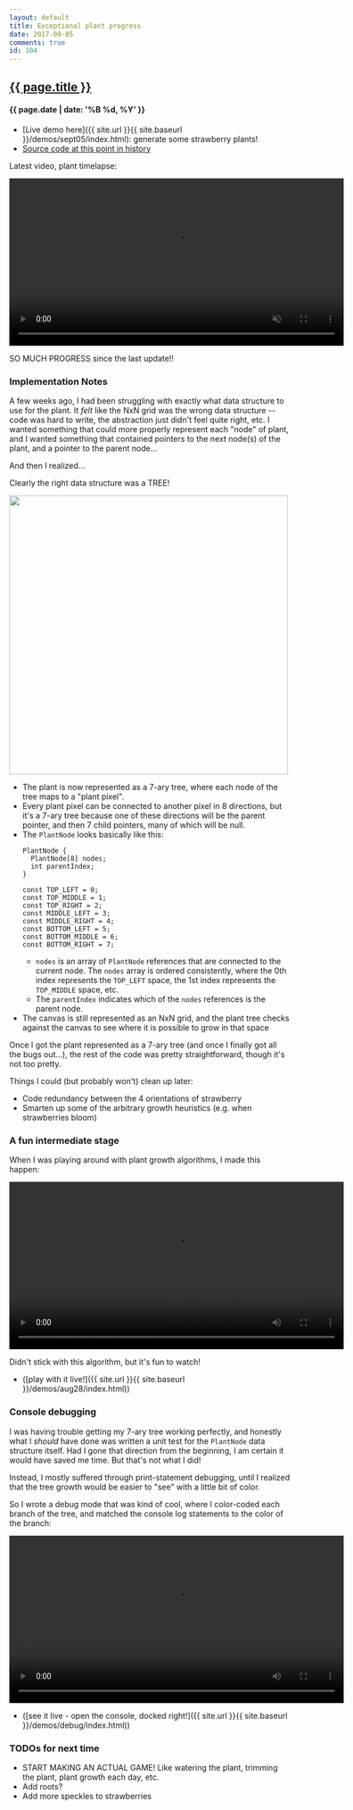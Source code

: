 ```yaml
---
layout: default
title: Exceptional plant progress
date: 2017-09-05
comments: true
id: 104
---
```


## <a href="{{ site.baseurl }}{{ page.url }}">{{ page.title }}</a>
#### {{ page.date | date: '%B %d, %Y' }}

- [Live demo here]({{ site.url }}{{ site.baseurl }}/demos/sept05/index.html): generate some strawberry plants!
- [Source code at this point in history](https://github.com/vrk/plantsim/tree/5a1c126a31688cd8ce6703fc030c473bdec8762b)

Latest video, plant timelapse:

<video src="{{ site.url }}{{ site.baseurl }}/assets/videos/plant-timelapse.mp4" height="300" controls autoplay muted loop></video>

SO MUCH PROGRESS since the last update!!

### Implementation Notes

A few weeks ago, I had been struggling with exactly what data structure to use for the plant. It *felt* like the NxN grid was the wrong data structure -- code was hard to write, the abstraction just didn't feel quite right, etc. I wanted something that could more properly represent each "node" of plant, and I wanted something that contained pointers to the next node(s) of the plant, and a pointer to the parent node...

And then I realized...

Clearly the right data structure was a TREE!

<img src="{{ site.url }}{{ site.baseurl }}/assets/images/tree-data-structure.jpg" height="500" />

- The plant is now represented as a 7-ary tree, where each node of the tree maps to a "plant pixel".
- Every plant pixel can be connected to another pixel in 8 directions, but it's a 7-ary tree because one of these directions will be the parent pointer, and then 7 child pointers, many of which will be null.
- The `PlantNode` looks basically like this:
  ```
  PlantNode {
    PlantNode[8] nodes;
    int parentIndex;
  }

  const TOP_LEFT = 0;
  const TOP_MIDDLE = 1;
  const TOP_RIGHT = 2;
  const MIDDLE_LEFT = 3;
  const MIDDLE_RIGHT = 4;
  const BOTTOM_LEFT = 5;
  const BOTTOM_MIDDLE = 6;
  const BOTTOM_RIGHT = 7;
  ```
  - `nodes` is an array of `PlantNode` references that are connected to the current node. The `nodes` array is ordered consistently, where the 0th index represents the `TOP_LEFT` space, the 1st index represents the `TOP_MIDDLE` space, etc.
  - The `parentIndex` indicates which of the `nodes` references is the parent node.
- The canvas is still represented as an NxN grid, and the plant tree checks against the canvas to see where it is possible to grow in that space

Once I got the plant represented as a 7-ary tree (and once I finally got all the bugs out...), the rest of the code was pretty straightforward, though it's not too pretty.

Things I could (but probably won't) clean up later:
- Code redundancy between the 4 orientations of strawberry
- Smarten up some of the arbitrary growth heuristics (e.g. when strawberries bloom)

### A fun intermediate stage

When I was playing around with plant growth algorithms, I made this happen:

<video src="{{ site.url }}{{ site.baseurl }}/assets/videos/greenery-growth.mp4" height="300" loop controls></video>

Didn't stick with this algorithm, but it's fun to watch!

- ([play with it live!]({{ site.url }}{{ site.baseurl }}/demos/aug28/index.html))

### Console debugging

I was having trouble getting my 7-ary tree working perfectly, and honestly what I *should* have done was written a unit test for the `PlantNode` data structure itself. Had I gone that direction from the beginning, I am certain it would have saved me time. But that's not what I did!

Instead, I mostly suffered through print-statement debugging, until I realized that the tree growth would be easier to "see" with a little bit of color.

So I wrote a debug mode that was kind of cool, where I color-coded each branch of the tree, and matched the console log statements to the color of the branch:

<video src="{{ site.url }}{{ site.baseurl }}/assets/videos/plant-debug.mp4" height="300" loop controls></video>

- ([see it live - open the console, docked right!]({{ site.url }}{{ site.baseurl }}/demos/debug/index.html))

### TODOs for next time
- START MAKING AN ACTUAL GAME! Like watering the plant, trimming the plant, plant growth each day, etc.
- Add roots?
- Add more speckles to strawberries
